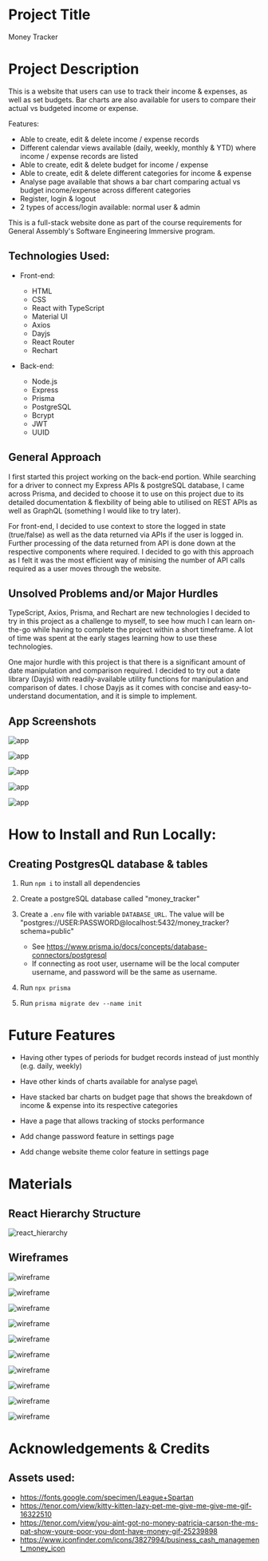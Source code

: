 <!-- @format -->

# Project Title

Money Tracker

# Project Description

This is a website that users can use to track their income & expenses, as well as set budgets. Bar charts are also available for users to compare their actual vs budgeted income or expense.

Features:

-   Able to create, edit & delete income / expense records
-   Different calendar views available (daily, weekly, monthly & YTD) where income / expense records are listed
-   Able to create, edit & delete budget for income / expense
-   Able to create, edit & delete different categories for income & expense
-   Analyse page available that shows a bar chart comparing actual vs budget income/expense across different categories
-   Register, login & logout
-   2 types of access/login available: normal user & admin

This is a full-stack website done as part of the course requirements for General Assembly's Software Engineering Immersive program.

## Technologies Used:

-   Front-end:

    -   HTML
    -   CSS
    -   React with TypeScript
    -   Material UI
    -   Axios
    -   Dayjs
    -   React Router
    -   Rechart

-   Back-end:
    -   Node.js
    -   Express
    -   Prisma
    -   PostgreSQL
    -   Bcrypt
    -   JWT
    -   UUID

## General Approach

I first started this project working on the back-end portion. While searching for a driver to connect my Express APIs & postgreSQL database, I came across Prisma, and decided to choose it to use on this project due to its detailed documentation & flexbility of being able to utilised on REST APIs as well as GraphQL (something I would like to try later).

For front-end, I decided to use context to store the logged in state (true/false) as well as the data returned via APIs if the user is logged in. Further processing of the data returned from API is done down at the respective components where required. I decided to go with this approach as I felt it was the most efficient way of minising the number of API calls required as a user moves through the website.

## Unsolved Problems and/or Major Hurdles

TypeScript, Axios, Prisma, and Rechart are new technologies I decided to try in this project as a challenge to myself, to see how much I can learn on-the-go while having to complete the project within a short timeframe. A lot of time was spent at the early stages learning how to use these technologies.

One major hurdle with this project is that there is a significant amount of date manipulation and comparison required. I decided to try out a date library (Dayjs) with readily-available utility functions for manipulation and comparison of dates. I chose Dayjs as it comes with concise and easy-to-understand documentation, and it is simple to implement.

## App Screenshots

![app](/images/app_calendar.png)

![app](/images/app_budget.png)

![app](/images/app_analyse.png)

![app](/images/app_settings.png)

![app](/images/app_admin.png)

# How to Install and Run Locally:

## Creating PostgresQL database & tables

1. Run `npm i` to install all dependencies

2. Create a postgreSQL database called "money_tracker"

3. Create a `.env` file with variable `DATABASE_URL`. The value will be "postgres://USER:PASSWORD@localhost:5432/money_tracker?schema=public"

    - See https://www.prisma.io/docs/concepts/database-connectors/postgresql
    - If connecting as root user, username will be the local computer username, and password will be the same as username.

4. Run `npx prisma`

5. Run `prisma migrate dev --name init`

# Future Features

-   Having other types of periods for budget records instead of just monthly (e.g. daily, weekly)

-   Have other kinds of charts available for analyse page\

-   Have stacked bar charts on budget page that shows the breakdown of income & expense into its respective categories

-   Have a page that allows tracking of stocks performance

-   Add change password feature in settings page

-   Add change website theme color feature in settings page

# Materials

## React Hierarchy Structure

![react_hierarchy](/images/react_hierarchy.png)

## Wireframes

![wireframe](/images/wireframe_home.png)

![wireframe](/images/wireframe_createRecordModal.png)

![wireframe](/images/wireframe_editRecordModal.png)

![wireframe](/images/wireframe_budget.png)

![wireframe](/images/wireframe_createBudgetModal.png)

![wireframe](/images/wireframe_editBudgetModal.png)

![wireframe](/images/wireframe_analyse.png)

![wireframe](/images/wireframe_settings.png)

![wireframe](/images/wireframe_editCategoryModal.png)

![wireframe](/images/wireframe_admin.png)

# Acknowledgements & Credits

## Assets used:

-   https://fonts.google.com/specimen/League+Spartan
-   https://tenor.com/view/kitty-kitten-lazy-pet-me-give-me-give-me-gif-16322510
-   https://tenor.com/view/you-aint-got-no-money-patricia-carson-the-ms-pat-show-youre-poor-you-dont-have-money-gif-25239898
-   https://www.iconfinder.com/icons/3827994/business_cash_management_money_icon
